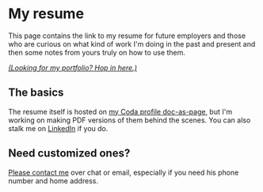 # My resume

This page contains the link to my resume for future employers and those who are
curious on what kind of work I'm doing in the past and present and then some notes from
yours truly on how to use them.

[*(Looking for my portfolio? Hop in here.)*](../portfolio/index.md)

## The basics

The resume itself is hosted on [my Coda profile doc-as-page](https://coda.io/@ajhalili2006/readme/resume-2),
but I'm working on making PDF versions of them behind the scenes. You can also stalk
me on [LinkedIn](https://linkedin.com/in/ajhalili2006) if you do.

## Need customized ones?

[Please contact me](../contact/work.md) over chat or email, especially if you need his phone
number and home address.
